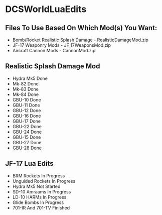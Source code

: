# DCSWorldLuaEdits

## Files To Use Based On Which Mod(s) You Want:
* Bomb/Rocket Realistic Splash Damage - RealisticDamageMod.zip
* JF-17 Weaponry Mods - JF_17WeaponsMod.zip
* Aircraft Cannon Mods - CannonMod.zip

## Realistic Splash Damage Mod
* Hydra Mk5 Done
* Mk-82 Done
* Mk-83 Done
* Mk-84 Done
* GBU-10 Done
* GBU-11 Done
* GBU-12 Done
* GBU-16 Done
* GBU-17 Done
* GBU-22 Done
* GBU-24 Done
* GBU-15 Done
* GBU-27 Done
* GBU-28 Done

## JF-17 Lua Edits
* BRM Rockets In Progress
* Unguided Rockets In Progress
* Hydra Mk5 Not Started
* SD-10 Amraams In Progress
* LD-10 HARMs In Progress
* Glide Bombs In Progress
* 701-IR And 701-TV Finished
